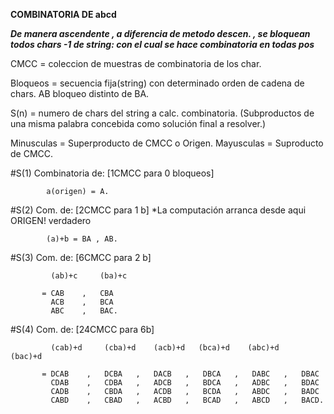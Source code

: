    **COMBINATORIA DE abcd**


***De manera ascendente , a diferencia de metodo descen. , se bloquean***
***todos chars -1 de string: con el cual se hace combinatoria en todas pos***

CMCC = coleccion de muestras de combinatoria de los char.

Bloqueos = secuencia fija(string) con determinado orden de cadena de chars.
    AB bloqueo distinto de BA.

S(n) = numero de chars del string  a calc. combinatoria. (Subproductos
de una misma palabra concebida como solución final a resolver.)

Minusculas = Superproducto de CMCC o Origen.
Mayusculas = Suproducto de CMCC.

#S(1) Combinatoria de:  [1CMCC para 0 bloqueos]

            a(origen) = A.

#S(2) Com. de:  [2CMCC para 1 b]  *La computación arranca desde aqui ORIGEN! verdadero

            (a)+b = BA , AB.

#S(3) Com. de:  [6CMCC para 2 b]

             (ab)+c     (ba)+c       

           = CAB    ,   CBA
             ACB    ,   BCA
             ABC    ,   BAC.

#S(4) Com. de:  [24CMCC para  6b]

             (cab)+d     (cba)+d    (acb)+d   (bca)+d    (abc)+d    (bac)+d

           = DCAB    ,   DCBA   ,   DACB   ,   DBCA   ,   DABC   ,   DBAC
             CDAB    ,   CDBA   ,   ADCB   ,   BDCA   ,   ADBC   ,   BDAC
             CADB    ,   CBDA   ,   ACDB   ,   BCDA   ,   ABDC   ,   BADC
             CABD    ,   CBAD   ,   ACBD   ,   BCAD   ,   ABCD   ,   BACD.

